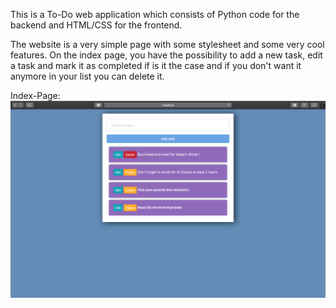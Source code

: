 This is a To-Do web application which consists of Python code for the backend and HTML/CSS for the frontend. 

The website is a very simple page with some stylesheet and some very cool features. On the index page, you have the possibility to add a new task, edit a task and mark it as completed if is it the case and if you don't want it anymore in your list you can delete it. 

Index-Page:
![](README-images/index.png)

